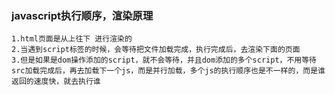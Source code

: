 ### javascript执行顺序，渲染原理
    1.html页面是从上往下 进行渲染的
    2.当遇到script标签的时候，会等待把文件加载完成，执行完成后，去渲染下面的页面
    3.但是如果是dom操作添加的script，就不会等待，并且dom添加的多个script，不用等待src加载完成后，再去加载下一个js，而是并行加载，多个js的执行顺序也是不一样的，而是谁返回的速度快，就去执行谁